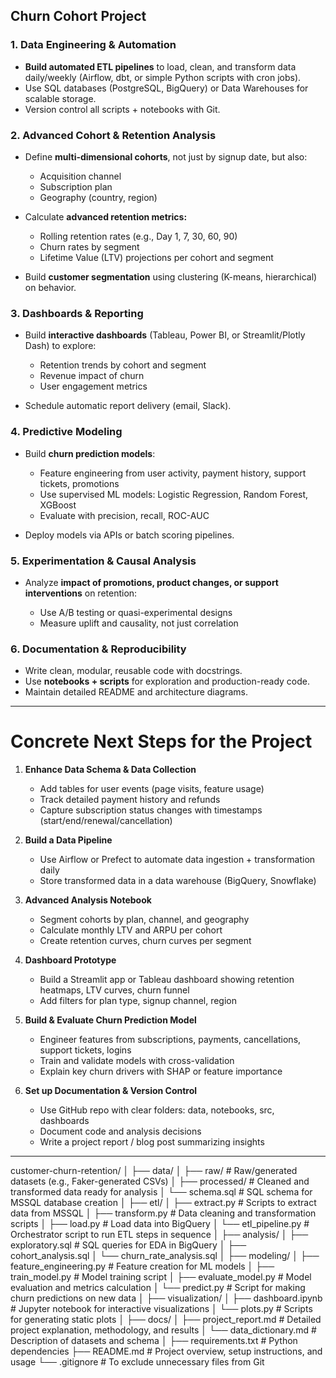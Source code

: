 ## Churn Cohort Project

### 1. **Data Engineering & Automation**

* **Build automated ETL pipelines** to load, clean, and transform data daily/weekly (Airflow, dbt, or simple Python scripts with cron jobs).
* Use SQL databases (PostgreSQL, BigQuery) or Data Warehouses for scalable storage.
* Version control all scripts + notebooks with Git.

### 2. **Advanced Cohort & Retention Analysis**

* Define **multi-dimensional cohorts**, not just by signup date, but also:

  * Acquisition channel
  * Subscription plan
  * Geography (country, region)
* Calculate **advanced retention metrics:**

  * Rolling retention rates (e.g., Day 1, 7, 30, 60, 90)
  * Churn rates by segment
  * Lifetime Value (LTV) projections per cohort and segment
* Build **customer segmentation** using clustering (K-means, hierarchical) on behavior.

### 3. **Dashboards & Reporting**

* Build **interactive dashboards** (Tableau, Power BI, or Streamlit/Plotly Dash) to explore:

  * Retention trends by cohort and segment
  * Revenue impact of churn
  * User engagement metrics
* Schedule automatic report delivery (email, Slack).

### 4. **Predictive Modeling**

* Build **churn prediction models**:

  * Feature engineering from user activity, payment history, support tickets, promotions
  * Use supervised ML models: Logistic Regression, Random Forest, XGBoost
  * Evaluate with precision, recall, ROC-AUC
* Deploy models via APIs or batch scoring pipelines.

### 5. **Experimentation & Causal Analysis**

* Analyze **impact of promotions, product changes, or support interventions** on retention:

  * Use A/B testing or quasi-experimental designs
  * Measure uplift and causality, not just correlation

### 6. **Documentation & Reproducibility**

* Write clean, modular, reusable code with docstrings.
* Use **notebooks + scripts** for exploration and production-ready code.
* Maintain detailed README and architecture diagrams.

---

# Concrete Next Steps for the Project

1. **Enhance Data Schema & Data Collection**

   * Add tables for user events (page visits, feature usage)
   * Track detailed payment history and refunds
   * Capture subscription status changes with timestamps (start/end/renewal/cancellation)

2. **Build a Data Pipeline**

   * Use Airflow or Prefect to automate data ingestion + transformation daily
   * Store transformed data in a data warehouse (BigQuery, Snowflake)

3. **Advanced Analysis Notebook**

   * Segment cohorts by plan, channel, and geography
   * Calculate monthly LTV and ARPU per cohort
   * Create retention curves, churn curves per segment

4. **Dashboard Prototype**

   * Build a Streamlit app or Tableau dashboard showing retention heatmaps, LTV curves, churn funnel
   * Add filters for plan type, signup channel, region

5. **Build & Evaluate Churn Prediction Model**

   * Engineer features from subscriptions, payments, cancellations, support tickets, logins
   * Train and validate models with cross-validation
   * Explain key churn drivers with SHAP or feature importance

6. **Set up Documentation & Version Control**

   * Use GitHub repo with clear folders: data, notebooks, src, dashboards
   * Document code and analysis decisions
   * Write a project report / blog post summarizing insights

---
customer-churn-retention/
│
├── data/
│   ├── raw/                   # Raw/generated datasets (e.g., Faker-generated CSVs)
│   ├── processed/             # Cleaned and transformed data ready for analysis
│   └── schema.sql             # SQL schema for MSSQL database creation
│
├── etl/
│   ├── extract.py             # Scripts to extract data from MSSQL
│   ├── transform.py           # Data cleaning and transformation scripts
│   ├── load.py                # Load data into BigQuery
│   └── etl_pipeline.py        # Orchestrator script to run ETL steps in sequence
│
├── analysis/
│   ├── exploratory.sql        # SQL queries for EDA in BigQuery
│   ├── cohort_analysis.sql
│   └── churn_rate_analysis.sql
│
├── modeling/
│   ├── feature_engineering.py # Feature creation for ML models
│   ├── train_model.py         # Model training script
│   ├── evaluate_model.py      # Model evaluation and metrics calculation
│   └── predict.py             # Script for making churn predictions on new data
│
├── visualization/
│   ├── dashboard.ipynb        # Jupyter notebook for interactive visualizations
│   └── plots.py               # Scripts for generating static plots
│
├── docs/
│   ├── project_report.md      # Detailed project explanation, methodology, and results
│   └── data_dictionary.md     # Description of datasets and schema
│
├── requirements.txt           # Python dependencies
├── README.md                  # Project overview, setup instructions, and usage
└── .gitignore                 # To exclude unnecessary files from Git



